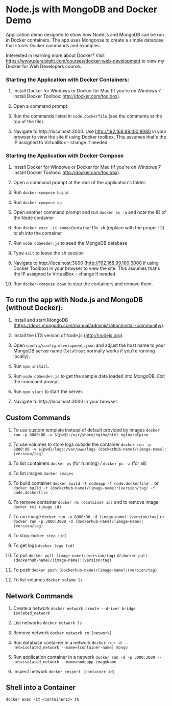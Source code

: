# Node.js with MongoDB and Docker Demo

Application demo designed to show how Node.js and MongoDB can be run in Docker containers. 
The app uses Mongoose to create a simple database that stores Docker commands and examples. 

Interested in learning more about Docker? Visit https://www.pluralsight.com/courses/docker-web-development to view my Docker for Web Developers course.

### Starting the Application with Docker Containers:

1. Install Docker for Windows or Docker for Mac (If you're on Windows 7 install Docker Toolbox: http://docker.com/toolbox).

2. Open a command prompt.

3. Run the commands listed in `node.dockerfile` (see the comments at the top of the file).

4. Navigate to http://localhost:3000. Use http://192.168.99.100:8080 in your browser to view the site if using Docker toolbox. This assumes that's the IP assigned to VirtualBox - change if needed.


### Starting the Application with Docker Compose

1. Install Docker for Windows or Docker for Mac (If you're on Windows 7 install Docker Toolbox: http://docker.com/toolbox).

2. Open a command prompt at the root of the application's folder.

3. Run `docker-compose build`

4. Run `docker-compose up`

5. Open another command prompt and run `docker ps -a` and note the ID of the Node container

6. Run `docker exec -it <nodeContainerID> sh` (replace <nodeContainerID> with the proper ID) to sh into the container

7. Run `node dbSeeder.js` to seed the MongoDB database

8. Type `exit` to leave the sh session

9. Navigate to http://localhost:3000 (http://192.168.99.100:3000 if using Docker Toolbox) in your browser to view the site. This assumes that's the IP assigned to VirtualBox - change if needed.

10. Run `docker-compose down` to stop the containers and remove them.

## To run the app with Node.js and MongoDB (without Docker):

1. Install and start MongoDB (https://docs.mongodb.com/manual/administration/install-community/).

2. Install the LTS version of Node.js (http://nodejs.org).

3. Open `config/config.development.json` and adjust the host name to your MongoDB server name (`localhost` normally works if you're running locally). 

4. Run `npm install`.

5. Run `node dbSeeder.js` to get the sample data loaded into MongoDB. Exit the command prompt.

6. Run `npm start` to start the server.

7. Navigate to http://localhost:3000 in your browser.



## Custom Commands

1. To use custom template instead of default provided by images `docker run -p 8080:80 -v ${pwd}:/usr/share/nginx/html nginx:alpine`

2. To use volumes to store logs outside the container `docker run -p 8080:80 -v ${pwd}/logs:/var/www/logs (dockerhub-name)/(image-name):(version/tag)`

3. To list containers `docker ps` (for running) / `docker ps -a` (for all)

4. To list images `docker images`

5. To build container `docker build -t nodeapp -f node.dockerfile .` or `docker build -t (dockerhub-name)/(image-name):(version/tag) -f node.dockerfile .`

6. To remove container `docker rm (container id)` and to remove image `docker rmi (image id)`

7. To run image `docker run -p 8080:80 -d (image-name):(version/tag)` or `docker run -p 3000:3000 -d (dockerhub-name)/(image-name):(version/tag)`

8. To stop `docker stop (id)`

9. To get logs `docker logs (id)`

10. To pull `docker pull (image-name):(version/tag)` or `docker pull (dockerhub-name)/(image-name):(version/tag)`

11. To push `docker push (dockerhub-name)/(image-name):(version/tag)`

12. To list volumes `docker volume ls`

## Network Commands

1. Create a network `docker network create --driver bridge isolated_network`

2. List networks `docker network ls`

3. Remove network `docker network rm [network]`

4. Run database container in a network `docker run -d --net=isolated_network --name=[container-name] mongo`

5. Run application container in a network `docker run -d -p 3000:3000 --net=isolated_network --name=nodeapp imageName`

6. Inspect network `docker inspect [container-id]`

## Shell into a Container

`docker exec -it <containerId> sh`
